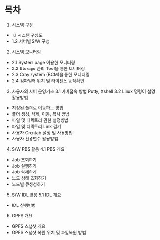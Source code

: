 # **목차**
1. 시스템 구성
- 1.1 시스템 구성도
- 1.2 서버별 S/W 구성

2. 시스템 모니터링
- 2.1 System page 이용한 모니터링
- 2.2 Storage 관리 Tool을 통한 모니터링
- 2.3 Cray system (BCM)을 통한 모니터링
- 2.4 컴파일러 위치 및 라이센스 동작확인

3. 사용자의 서버 운영기초
 3.1 서버접속 방법 Putty, Xshell
 3.2 Linux 명령어 설명 활용방법
  - 지정된 폴더로 이동하는 방법
  - 폴더 생성, 삭제, 이동, 복사 방법
  - 파일 및 디렉토리 권한 설정방법
  - 파일 및 디렉토리 Link 걸기
  - 사용자 Crontab 설정 및  사용방법 
  - 사용자 환경변수 활용방법 
  
4. S/W PBS 활용
 4.1 PBS 개요
  - Job 조회하기
  - Job 실행하기 
  - Job 삭제하기
  - 노드 상태 조회하기
  - 노드별 큐생성하기
  
5. S/W IDL 활용
 5.1 IDL 개요
  - IDL 실행방법

6. GPFS 개요
  - GPFS 스냅샷 개요
  - GPFS 스냅샷 복원 위치 및 파일복원 방법
 
